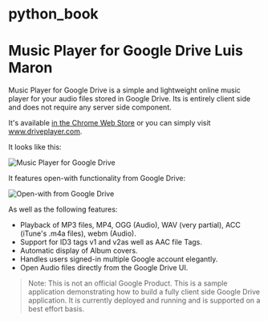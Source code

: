 # python_book

Music Player for Google Drive Luis Maron
=============================

Music Player for Google Drive is a simple and lightweight online music player for your audio files stored in Google Drive. Its is entirely client side and does not require any server side component.

It's available [in the Chrome Web Store](https://chrome.google.com/webstore/detail/music-player-for-google-d/hnfeekfpnjbdmelcapngdgkjnhgijjkh) or you can simply visit www.driveplayer.com.

It looks like this:

![Music Player for Google Drive](https://github.com/nicolasgarnier/drive-music-player/raw/master/cws/screenshot_small_1.png)

It features open-with functionality from Google Drive:

![Open-with from Google Drive](https://github.com/nicolasgarnier/drive-music-player/raw/master/cws/screenshot_small_2.png)

As well as the following features:

  * Playback of MP3 files, MP4, OGG (Audio), WAV (very partial), ACC (iTune's .m4a files), webm (Audio).
  * Support for ID3 tags v1 and v2as well as AAC file Tags.
  * Automatic display of Album covers.
  * Handles users signed-in multiple Google account elegantly.
  * Open Audio files directly from the Google Drive UI.


> Note: This is not an official Google Product. This is a sample application demonstrating how to build a fully client side Google Drive application. It is currently deployed and running and is supported on a best effort basis.
